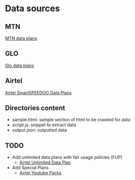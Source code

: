 # Data sources
## MTN
[MTN data plans](https://www.mtnonline.com/data-plan)

## GLO
[Glo data plans](http://www.gloworld.com/ng/personal/data/data-plans/)

## Airtel
[Airtel SmartSPEEDOO Data Plans](http://www.africa.airtel.com/wps/wcm/connect/AfricaRevamp/Nigeria/Home/Personal/Internet/TariffPlans/smartspeedoo-dataplans)

## Directories content
* sample.html: sample section of html to be crawled for data
* script.js: snippet to extract data
* output.json: outputted data

## TODO
* Add unlimited data plans with fair usage policies (FUP) 
  * [Airtel Unlimited Data Plan](http://www.africa.airtel.com/wps/wcm/connect/AfricaRevamp/Nigeria/Home/Personal/Internet/TariffPlans/UNLIMITED-dataplans) 
* Add Special Plans
  * [Airtel Youtube Packs](http://www.africa.airtel.com/wps/wcm/connect/AfricaRevamp/Nigeria/Home/Personal/Internet/TariffPlans/smartspeedoo-+YouTube+Packs)